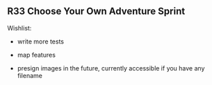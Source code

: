 ## R33 Choose Your Own Adventure Sprint

Wishlist:
- write more tests
- map features


- presign images in the future, currently accessible if you have any filename
